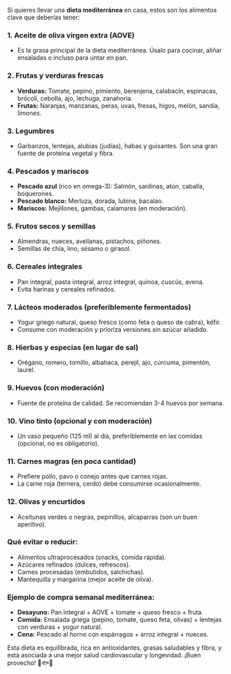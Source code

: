 Si quieres llevar una **dieta mediterránea** en casa, estos son los alimentos clave que deberías tener:  

### **1. Aceite de oliva virgen extra (AOVE)**  
- Es la grasa principal de la dieta mediterránea. Úsalo para cocinar, aliñar ensaladas o incluso para untar en pan.  

### **2. Frutas y verduras frescas**  
- **Verduras:** Tomate, pepino, pimiento, berenjena, calabacín, espinacas, brócoli, cebolla, ajo, lechuga, zanahoria.  
- **Frutas:** Naranjas, manzanas, peras, uvas, fresas, higos, melón, sandía, limones.  

### **3. Legumbres**  
- Garbanzos, lentejas, alubias (judías), habas y guisantes. Son una gran fuente de proteína vegetal y fibra.  

### **4. Pescados y mariscos**  
- **Pescado azul** (rico en omega-3): Salmón, sardinas, atún, caballa, boquerones.  
- **Pescado blanco:** Merluza, dorada, lubina, bacalao.  
- **Mariscos:** Mejillones, gambas, calamares (en moderación).  

### **5. Frutos secos y semillas**  
- Almendras, nueces, avellanas, pistachos, piñones.  
- Semillas de chía, lino, sésamo o girasol.  

### **6. Cereales integrales**  
- Pan integral, pasta integral, arroz integral, quinoa, cuscús, avena.  
- Evita harinas y cereales refinados.  

### **7. Lácteos moderados (preferiblemente fermentados)**  
- Yogur griego natural, queso fresco (como feta o queso de cabra), kéfir.  
- Consume con moderación y prioriza versiones sin azúcar añadido.  

### **8. Hierbas y especias (en lugar de sal)**  
- Orégano, romero, tomillo, albahaca, perejil, ajo, cúrcuma, pimentón, laurel.  

### **9. Huevos (con moderación)**  
- Fuente de proteína de calidad. Se recomiendan 3-4 huevos por semana.  

### **10. Vino tinto (opcional y con moderación)**  
- Un vaso pequeño (125 ml) al día, preferiblemente en las comidas (opcional, no es obligatorio).  

### **11. Carnes magras (en poca cantidad)**  
- Prefiere pollo, pavo o conejo antes que carnes rojas.  
- La carne roja (ternera, cerdo) debe consumirse ocasionalmente.  

### **12. Olivas y encurtidos**  
- Aceitunas verdes o negras, pepinillos, alcaparras (son un buen aperitivo).  

### **Qué evitar o reducir:**  
- Alimentos ultraprocesados (snacks, comida rápida).  
- Azúcares refinados (dulces, refrescos).  
- Carnes procesadas (embutidos, salchichas).  
- Mantequilla y margarina (mejor aceite de oliva).  

### **Ejemplo de compra semanal mediterránea:**  
- **Desayuno:** Pan integral + AOVE + tomate + queso fresco + fruta.  
- **Comida:** Ensalada griega (pepino, tomate, queso feta, olivas) + lentejas con verduras + yogur natural.  
- **Cena:** Pescado al horno con espárragos + arroz integral + nueces.  

Esta dieta es equilibrada, rica en antioxidantes, grasas saludables y fibra, y está asociada a una mejor salud cardiovascular y longevidad. ¡Buen provecho! 🥗🐟🍅